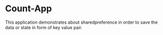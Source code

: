 # Count-App
This application demonstrates about sharedpreference in order to save the data or state in form of  key value pair.

